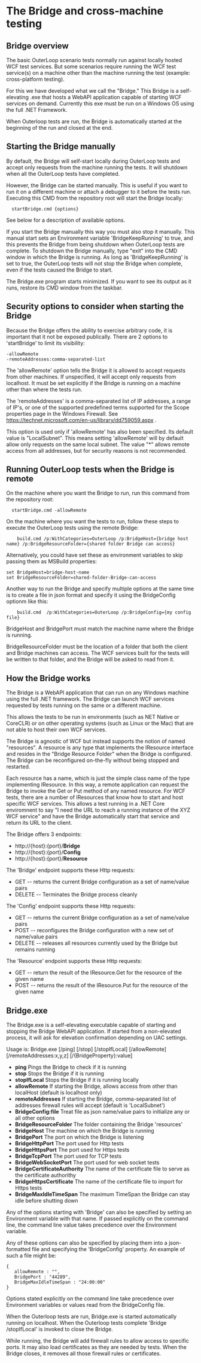 The Bridge and cross-machine testing
====================================

Bridge overview
---------------
The basic OuterLoop scenario tests normally run against locally hosted
WCF test services.  But some scenarios require running the WCF test
service(s) on a machine other than the machine running the test
(example: cross-platform testing).

For this we have developed what we call the "Bridge." This Bridge is
a self-elevating .exe that hosts a WebAPI application capable of
starting WCF services on demand.  Currently this exe must be run on a
Windows OS using the full .NET Framework.

When Outerloop tests are run, the Bridge is automatically started at
the beginning of the run and closed at the end.

Starting the Bridge manually
---------------------------
By default, the Bridge will self-start locally during OuterLoop tests and accept only
requests from the machine running the tests.  It will shutdown when all the OuterLoop
tests have completed.

However, the Bridge can be started manually.  This is useful if you want to run it on a different machine or attach a debugger to it before the tests run.  Executing this CMD from the repository root will start the Bridge locally:

```
  startBridge.cmd {options}
```

See below for a description of available options.

If you start the Bridge manually this way you must also stop it manually.
This manual start sets an Environment variable 'BridgeKeepRunning' to true,
and this prevents the Bridge from being shutdown when OuterLoop tests are complete.
To shutdown the Bridge manually, type "exit" into the CMD window in which the Bridge is running.
As long as 'BridgeKeepRunning' is set to true, the OuterLoop tests will not stop the Bridge when complete, even if the tests caused the Bridge to start.

The Bridge.exe program starts minimized.  If you want to see its
output as it runs, restore its CMD window from the taskbar.

Security options to consider when starting the Bridge
-----------------------------------------------------
Because the Bridge offers the ability to exercise arbitrary
code, it is important that it not be exposed publically.
There are 2 options to 'startBridge' to limit its visibility:

    -allowRemote
    -remoteAddresses:comma-separated-list

The 'allowRemote' option tells the Bridge it is allowed to accept
requests from other machines.  If unspecified, it will accept only requests
from localhost.  It must be set explicitly if the Bridge is running
on a machine other than where the tests run.

The 'remoteAddresses' is a comma-separated list of IP addresses,
a range of IP's, or one of the supported predefined terms supported
for the Scope properties page in the Windows Firewall.
See https://technet.microsoft.com/en-us/library/dd759059.aspx .

This option is used only if 'allowRemote' has also been specified.
Its default value is "LocalSubnet".  This means setting 'allowRemote' will by default allow only requests on the same local subnet. The value "*" allows remote
access from all addresses, but for security reasons is not recommended.


Running OuterLoop tests when the Bridge is remote
------------------------------------------------
On the machine where you want the Bridge to run, run this
command from the repository root:
```
  startBridge.cmd -allowRemote
```

On the machine where you want the tests to run, follow these steps to execute the OuterLoop tests using the remote Bridge:

``` 
    build.cmd /p:WithCategories=OuterLoop /p:BridgeHost={bridge host name} /p:BridgeResourceFolder={shared folder Bridge can access}
```

Alternatively, you could have set these as environment variables to skip passing them as MSBuild properties:

    set BridgeHost=bridge-host-name
    set BridgeResourceFolder=shared-folder-Bridge-can-access

Another way to run the Bridge and specify multiple options at the same time is to create a file in json format and specify it using the BridgeConfig optionm like this:

```
    build.cmd  /p:WithCategories=OuterLoop /p:BridgeConfig={my config file}
```

BridgeHost and BridgePort must match the machine name where the Bridge is running.

BridgeResourceFolder must be the location of a folder that both the client
and Bridge machines can access.  The WCF services built for the tests will
be written to that folder, and the Bridge will be asked to read from it.


How the Bridge works
--------------------
The Bridge is a WebAPI application that can run on any Windows
machine using the full .NET framework.  The Bridge can launch
WCF services requested by tests running on the same or a different
machine.

This allows the tests to be run in environments (such as NET Native
or CoreCLR) or on other operating systems (such as Linux or the Mac)
that are not able to host their own WCF services.

The Bridge is agnostic of WCF but instead supports the notion of
named "resources".  A resource is any type that implements the IResource
interface and resides in the "Bridge Resource Folder" when the Bridge
is configured.  The Bridge can be reconfigured on-the-fly without being
stopped and restarted.

Each resource has a name, which is just the simple class name of the
type implementing IResource.  In this way, a remote application can
request the Bridge to invoke the Get or Put method of any named resource.
For WCF tests, there are a number of IResources that know how to start
and host specific WCF services.  This allows a test running in a .NET
Core enviromnent to say "I need the URL to reach a running instance of
the XYZ WCF service" and have the Bridge automatically start that service and return its URL to the client.

The Bridge offers 3 endpoints:
  - http://{host}:{port}/**Bridge**
  - http://{host}:{port}/**Config**
  - http://{host}:{port}/**Resource**

The 'Bridge' endpoint supports these Http requests:

- GET -- returns the current Bridge configuration as a set of name/value pairs
- DELETE -- Terminates the Bridge process cleanly

The 'Config' endpoint supports these Http requests:

- GET -- returns the current Bridge configuration as a set of name/value pairs
- POST -- reconfigures the Bridge configuration with a new set of name/value pairs
-  DELETE -- releases all resources currently used by the Bridge but remains running

The 'Resource' endpoint supports these Http requests:

  - GET -- return the result of the IResource.Get for the resource of the given name
  - POST -- returns the result of the IResource.Put for the resource of the given name

Bridge.exe
-----------
The Bridge.exe is a self-elevating executable capable of starting and
stopping the Bridge WebAPI application.  If started from a non-elevated
process, it will ask for elevation confirmation depending on UAC settings.

Usage is: Bridge.exe [/ping] [/stop] [/stopIfLocal] [/allowRemote] [/remoteAddresses:x,y,z] [/{BridgeProperty}:value]

   - **ping**                       Pings the Bridge to check if it is running
   - **stop**                       Stops the Bridge if it is running
   - **stopIfLocal**                Stops the Bridge if it is running locally
   - **allowRemote**                If starting the Bridge, allows access from other than localHost (default is localhost only)
   - **remoteAddresses**            If starting the Bridge, comma-separated list of addresses firewall rules will accept (default is 'LocalSubnet')
   - **BridgeConfig:file**         Treat file as json name/value pairs to initialize any or all other options
   - **BridgeResourceFolder**       The folder containing the Bridge 'resources'
   - **BridgeHost**                 The machine on which the Bridge is running
   - **BridgePort**                 The port on which the Bridge is listening
   - **BridgeHttpPort**             The port used for Http tests
   - **BridgeHttpsPort**            The port used for Https tests
   - **BridgeTcpPort**              The port used for TCP tests
   - **BridgeWebSocketPort**        The port used for web socket tests
   - **BridgeCertificateAuthority** The name of the certificate file to serve as the certificate authorithy
   - **BridgeHttpsCertificate**     The name of the certificate file to import for Https tests
   - **BridgeMaxIdleTimeSpan**      The maximum TimeSpan the Bridge can stay idle before shutting down

Any of the options starting with 'Bridge' can also be specified by setting an Environment
variable with that name.  If passed explicitly on the command line, the command line value takes precedence over the Environment variable.

Any of these options can also be specified by placing them into a json-formatted file and specifying the 'BridgeConfig' property.  An example of such a file might be:
```
{
   allowRemote : "",
   BridgePort : "44289",
   BridgeMaxIdleTimeSpan : "24:00:00"
}

```

Options stated explicitly on the command line take precedence over Environment variables or values read from the BridgeConfig file.

When the Outerloop tests are run, Bridge.exe is started automatically running on localhost. When the Outerloop tests complete 'Bridge /stopIfLocal' is invoked to close the Bridge.

While running, the Bridge will add firewall rules to allow access to specific ports.
It may also load certificates as they are needed by tests.  When the Bridge closes,
it removes all those firewall rules or certificates.


